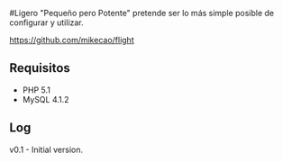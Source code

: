 #Ligero
"Pequeño pero Potente" pretende ser lo más simple posible de configurar y utilizar.

https://github.com/mikecao/flight

## Requisitos
* PHP 5.1 
* MySQL 4.1.2 

## Log
v0.1 - Initial version.


